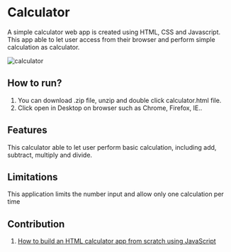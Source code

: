 # Calculator
A simple calculator web app is created using HTML, CSS and Javascript. This app able to let user access from their browser and perform simple calculation as calculator. 

![calculator](https://user-images.githubusercontent.com/22289585/44197843-62c19e80-a172-11e8-8542-430b5d525de7.JPG)

## How to run?
1. You can download .zip file, unzip and double click calculator.html file.
2. Click open in Desktop on browser such as Chrome, Firefox, IE..

## Features
This calculator able to let user perform basic calculation, including add, subtract, multiply and divide.

## Limitations
This application limits the number input and allow only one calculation per time

## Contribution
1. [How to build an HTML calculator app from scratch using JavaScript ](https://medium.freecodecamp.org/how-to-build-an-html-calculator-app-from-scratch-using-javascript-4454b8714b98)

